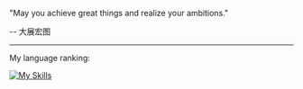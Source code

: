 


"May you achieve great things and realize your ambitions."

 -- 大展宏图


---

My language ranking:

[![My Skills](https://skillicons.dev/icons?i=typescript,python,rust,go)](https://skillicons.dev)
